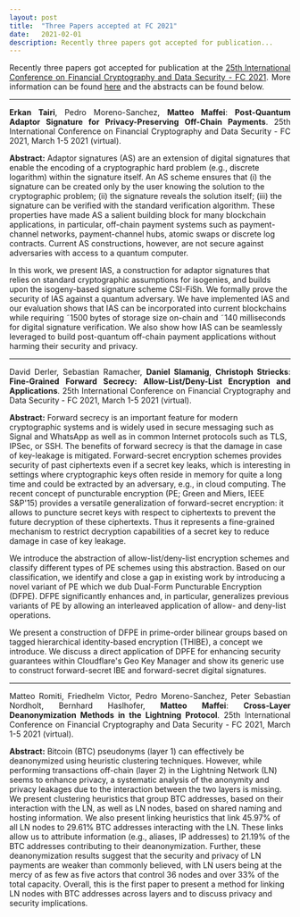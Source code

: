 ```yaml
---
layout: post
title:  "Three Papers accepted at FC 2021"
date:   2021-02-01
description: Recently three papers got accepted for publication...
---
```


<p class="blockquote" align="justify">Recently three papers got accepted for publication at the <a href="https://fc21.ifca.ai/" target="_blank">25th International Conference on Financial Cryptography and Data Security - FC 2021</a>. More information can be found <a href="https://profet.at/pubs/" target="_blank">here</a> and the abstracts can be found below.</p>

<hr> 
<p class="blockquote" align="justify"><b>Erkan Tairi</b>, Pedro Moreno-Sanchez, <b>Matteo Maffei</b>: <b>Post-Quantum Adaptor Signature for Privacy-Preserving Off-Chain Payments</b>. 25th International Conference on Financial Cryptography and Data Security - FC 2021, March 1-5 2021 (virtual).</p>

<p><b>Abstract:</b> Adaptor signatures (AS) are an extension of digital signatures that enable the encoding of a cryptographic hard problem (e.g., discrete logarithm) within the signature itself. An AS scheme ensures that (i) the signature can be created only by the user knowing the solution to the cryptographic problem; (ii) the signature reveals the solution itself; (iii) the signature can be verified with the standard verification algorithm. These properties have made AS a salient building block for many blockchain applications, in particular, off-chain payment systems such as payment-channel networks, payment-channel hubs, atomic swaps or discrete log contracts. Current AS constructions, however, are not secure against adversaries with access to a quantum computer.<br>

In this work, we present IAS, a construction for adaptor signatures that relies on standard cryptographic assumptions for isogenies, and builds upon the isogeny-based signature scheme CSI-FiSh. We formally prove the security of IAS against a quantum adversary. We have implemented IAS and our evaluation shows that IAS can be incorporated into current blockchains while requiring &tilde;1500 bytes of storage size on-chain and &tilde;140 milliseconds for digital signature verification. We also show how IAS can be seamlessly leveraged to build post-quantum off-chain payment applications without harming their security and privacy. </p>
<hr>
<p class="blockquote" align="justify">David Derler, Sebastian Ramacher, <b>Daniel Slamanig</b>, <b>Christoph Striecks</b>: <b>Fine-Grained Forward Secrecy: Allow-List/Deny-List Encryption and Applications</b>. 25th International Conference on Financial Cryptography and Data Security - FC 2021, March 1-5 2021 (virtual).</p>

<p><b>Abstract:</b> Forward secrecy is an important feature for modern cryptographic systems and is widely used in secure messaging such as Signal and WhatsApp as well as in common Internet protocols such as TLS, IPSec, or SSH. The benefits of forward secrecy is that the damage in case of key-leakage is mitigated. Forward-secret encryption schemes provides security of past ciphertexts even if a secret key leaks, which is interesting in settings where cryptographic keys often reside in memory for quite a long time and could be extracted by an adversary, e.g., in cloud computing. The recent concept of puncturable encryption (PE; Green and Miers, IEEE S&amp;P'15) provides a versatile generalization of forward-secret encryption: it allows to puncture secret keys with respect to ciphertexts to prevent the future decryption of these ciphertexts. Thus it represents a fine-grained mechanism to restrict decryption capabilities of a secret key to reduce damage in case of key leakage.<br> 

We introduce the abstraction of allow-list/deny-list encryption schemes and classify different types of PE schemes using this abstraction. Based on our classification, we identify and close a gap in existing work by introducing a novel variant of PE which we dub Dual-Form Puncturable Encryption (DFPE). DFPE significantly enhances and, in particular, generalizes previous variants of PE by allowing an interleaved application of allow- and deny-list operations.<br>

We present a construction of DFPE in prime-order bilinear groups based on tagged hierarchical identity-based encryption (THIBE), a concept we introduce. We discuss a direct application of DPFE for enhancing security guarantees within Cloudflare's Geo Key Manager and show its generic use to construct forward-secret IBE and forward-secret digital signatures.</p>
<hr>  
<p class="blockquote" align="justify">Matteo Romiti, Friedhelm Victor, Pedro Moreno-Sanchez, Peter Sebastian Nordholt, Bernhard Haslhofer, <b>Matteo Maffei</b>: <b>Cross-Layer Deanonymization Methods in the Lightning Protocol</b>. 25th International Conference on Financial Cryptography and Data Security - FC 2021, March 1-5 2021 (virtual).</p>

<p><b>Abstract:</b> Bitcoin (BTC) pseudonyms (layer 1) can effectively be deanonymized using heuristic clustering techniques. However, while performing transactions off-chain (layer 2) in the Lightning Network (LN) seems to enhance privacy, a systematic analysis of the anonymity and privacy leakages due to the interaction between the two layers is missing. We present clustering heuristics that group BTC addresses, based on their interaction with the LN, as well as LN nodes, based on shared naming and hosting information. We also present linking heuristics that link 45.97&percnt; of all LN nodes to 29.61% BTC addresses interacting with the LN. These links allow us to attribute information (e.g., aliases, IP addresses) to 21.19&percnt; of the BTC addresses contributing to their deanonymization. Further, these deanonymization results suggest that the security and privacy of LN payments are weaker than commonly believed, with LN users being at the mercy of as few as five actors that control 36 nodes and over 33&percnt; of the total capacity. Overall, this is the first paper to present a method for linking LN nodes with BTC addresses across layers and to discuss privacy and security implications.<br>
